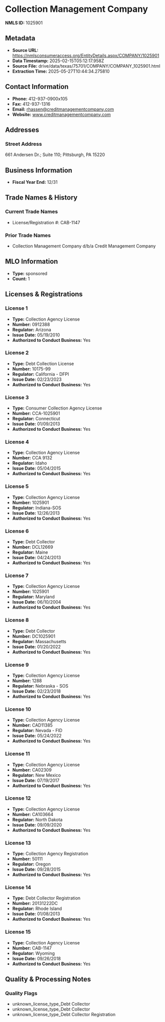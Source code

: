 # Collection Management Company

**NMLS ID:** 1025901

## Metadata
- **Source URL:** https://nmlsconsumeraccess.org/EntityDetails.aspx/COMPANY/1025901
- **Data Timestamp:** 2025-02-15T05:12:17.958Z
- **Source File:** drive/data/texas/75701/COMPANY/COMPANY_1025901.html
- **Extraction Time:** 2025-05-27T10:44:34.275810

## Contact Information
- **Phone:** 412-937-0900x105
- **Fax:** 412-937-1316
- **Email:** rhassen@creditmanagementcompany.com
- **Website:** www.creditmanagementcompany.com

## Addresses
### Street Address
661 Andersen Dr.; Suite 110; Pittsburgh, PA 15220

## Business Information
- **Fiscal Year End:** 12/31

## Trade Names & History
### Current Trade Names
- License/Registration #: CAB-1147

### Prior Trade Names
- Collection Management Company d/b/a Credit Management Company

## MLO Information
- **Type:** sponsored
- **Count:** 1

## Licenses & Registrations

### License 1
- **Type:** Collection Agency License
- **Number:** 0912388
- **Regulator:** Arizona
- **Issue Date:** 05/19/2010
- **Authorized to Conduct Business:** Yes

### License 2
- **Type:** Debt Collection License
- **Number:** 10175-99
- **Regulator:** California - DFPI
- **Issue Date:** 02/23/2023
- **Authorized to Conduct Business:** Yes

### License 3
- **Type:** Consumer Collection Agency License
- **Number:** CCA-1025901
- **Regulator:** Connecticut
- **Issue Date:** 01/09/2013
- **Authorized to Conduct Business:** Yes

### License 4
- **Type:** Collection Agency License
- **Number:** CCA 9132
- **Regulator:** Idaho
- **Issue Date:** 05/04/2015
- **Authorized to Conduct Business:** Yes

### License 5
- **Type:** Collection Agency License
- **Number:** 1025901
- **Regulator:** Indiana-SOS
- **Issue Date:** 12/26/2013
- **Authorized to Conduct Business:** Yes

### License 6
- **Type:** Debt Collector
- **Number:** DCL12669
- **Regulator:** Maine
- **Issue Date:** 04/24/2013
- **Authorized to Conduct Business:** Yes

### License 7
- **Type:** Collection Agency License
- **Number:** 1025901
- **Regulator:** Maryland
- **Issue Date:** 06/10/2004
- **Authorized to Conduct Business:** Yes

### License 8
- **Type:** Debt Collector
- **Number:** DC1025901
- **Regulator:** Massachusetts
- **Issue Date:** 01/20/2022
- **Authorized to Conduct Business:** Yes

### License 9
- **Type:** Collection Agency License
- **Number:** 1288
- **Regulator:** Nebraska - SOS
- **Issue Date:** 02/23/2018
- **Authorized to Conduct Business:** Yes

### License 10
- **Type:** Collection Agency License
- **Number:** CAD11385
- **Regulator:** Nevada - FID
- **Issue Date:** 05/24/2022
- **Authorized to Conduct Business:** Yes

### License 11
- **Type:** Collection Agency License
- **Number:** CA02309
- **Regulator:** New Mexico
- **Issue Date:** 07/19/2017
- **Authorized to Conduct Business:** Yes

### License 12
- **Type:** Collection Agency License
- **Number:** CA103664
- **Regulator:** North Dakota
- **Issue Date:** 09/09/2020
- **Authorized to Conduct Business:** Yes

### License 13
- **Type:** Collection Agency Registration
- **Number:** 50111
- **Regulator:** Oregon
- **Issue Date:** 09/28/2015
- **Authorized to Conduct Business:** Yes

### License 14
- **Type:** Debt Collector Registration
- **Number:** 20131222DC
- **Regulator:** Rhode Island
- **Issue Date:** 01/08/2013
- **Authorized to Conduct Business:** Yes

### License 15
- **Type:** Collection Agency License
- **Number:** CAB-1147
- **Regulator:** Wyoming
- **Issue Date:** 09/26/2018
- **Authorized to Conduct Business:** Yes

## Quality & Processing Notes
### Quality Flags
- unknown_license_type_Debt Collector
- unknown_license_type_Debt Collector
- unknown_license_type_Debt Collector Registration
